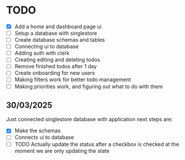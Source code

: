 # TODO

- [x] Add a home and dashboard page ui
- [ ] Setup a database with singlestore
- [ ] Create database schemas and tables
- [ ] Connecting ui to database
- [ ] Adding auth with clerk
- [ ] Creating editing and deleting todos
- [ ] Remove finished todos after 1 day
- [ ] Create onboarding for new users
- [ ] Making filters work for better todo management
- [ ] Making priorities work, and figuring out what to do with them

## 30/03/2025

Just connected singlestore database with application next steps are:

- [x] Make the schemas
- [ ] Connects ui to database
- [ ] TODO Actually update the status after a checkbox is checked at the moment we are only updating the state
